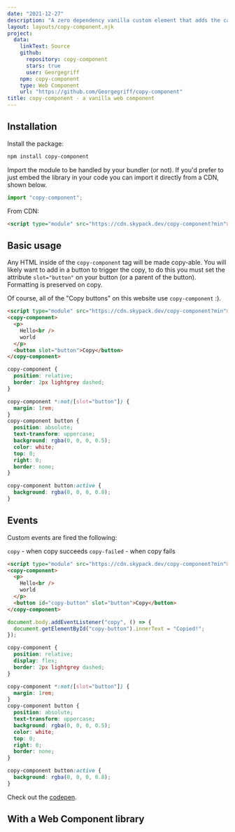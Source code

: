 ```yaml
---
date: "2021-12-27"
description: "A zero dependency vanilla custom element that adds the capability to wrap html so it the inner text can be added to the users clipboard."
layout: layouts/copy-component.njk
project:
  data:
    linkText: Source
    github:
      repository: copy-component
      stars: true
      user: Georgegriff
    npm: copy-component
    type: Web Component
    url: "https://github.com/Georgegriff/copy-component"
title: copy-component - a vanilla web component
---
```


## Installation

Install the package:

```bash
npm install copy-component
```

Import the module to be handled by your bundler (or not). If you'd prefer to just embed the library in your code you can import it directly from a CDN, shown below.

```js
import "copy-component";
```

From CDN:

```html
<script type="module" src="https://cdn.skypack.dev/copy-component?min"></script>
```

## Basic usage

Any HTML inside of the `copy-component` tag will be made copy-able. You will likely want to add in a button to trigger the copy, to do this you must set the attribute `slot="button"` on your button (or a parent of the button). Formatting is preserved on copy.

Of course, all of the "Copy buttons" on this website use `copy-component` :).

```html basic-usage
<script type="module" src="https://cdn.skypack.dev/copy-component?min"></script>
<copy-component>
  <p>
    Hello<br />
    world
  </p>
  <button slot="button">Copy</button>
</copy-component>
```

```css basic-usage
copy-component {
  position: relative;
  border: 2px lightgrey dashed;
}

copy-component *:not([slot="button"]) {
  margin: 1rem;
}
copy-component button {
  position: absolute;
  text-transform: uppercase;
  background: rgba(0, 0, 0, 0.5);
  color: white;
  top: 0;
  right: 0;
  border: none;
}

copy-component button:active {
  background: rgba(0, 0, 0, 0.8);
}
```

## Events

Custom events are fired the following:

`copy` - when copy succeeds
`copy-failed` - when copy fails

```html event-usage
<script type="module" src="https://cdn.skypack.dev/copy-component?min"></script>
<copy-component>
  <p>
    Hello<br />
    world
  </p>
  <button id="copy-button" slot="button">Copy</button>
</copy-component>
```

```js event-usage
document.body.addEventListener("copy", () => {
  document.getElementById("copy-button").innerText = "Copied!";
});
```

```css event-usage
copy-component {
  position: relative;
  display: flex;
  border: 2px lightgrey dashed;
}

copy-component *:not([slot="button"]) {
  margin: 1rem;
}
copy-component button {
  position: absolute;
  text-transform: uppercase;
  background: rgba(0, 0, 0, 0.5);
  color: white;
  top: 0;
  right: 0;
  border: none;
}

copy-component button:active {
  background: rgba(0, 0, 0, 0.8);
}
```

Check out the [codepen](https://codepen.io/georgegriff/pen/XWeVgBV).

## With a Web Component library
